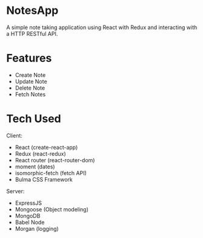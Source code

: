 NotesApp
========

A simple note taking application using React with Redux and interacting with a HTTP RESTful API.

Features
========

- Create Note
- Update Note
- Delete Note
- Fetch Notes


Tech Used
=========

Client: 
- React (create-react-app)
- Redux (react-redux)
- React router (react-router-dom)
- moment (dates)
- isomorphic-fetch (fetch API)
- Bulma CSS Framework

Server:
- ExpressJS
- Mongoose (Object modeling)
- MongoDB
- Babel Node
- Morgan (logging)
